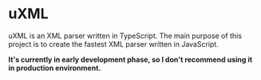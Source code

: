 # uXML

uXML is an XML parser written in TypeScript. The main purpose of this project is to create
the fastest XML parser written in JavaScript.

**It's currently in early development phase, so I don't recommend using it in production
environment.**
